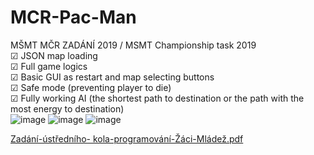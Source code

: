 # MCR-Pac-Man
MŠMT MČR ZADÁNÍ 2019 / MSMT Championship task 2019<br>
☑ JSON map loading<br>
☑ Full game logics<br>
☑ Basic GUI as restart and map selecting buttons<br>
☑ Safe mode (preventing player to die)<br>
☑ Fully working AI (the shortest path to destination or the path with  the most energy to destination)<br>
![image](https://user-images.githubusercontent.com/26182195/177795703-130ff063-7337-43c2-8cc3-092173e95f89.png)
![image](https://user-images.githubusercontent.com/26182195/177795952-7e6c8adb-7af0-447c-9d72-aac72be289c7.png)
![image](https://user-images.githubusercontent.com/26182195/177796030-876668d4-74c7-4ece-bb0c-5be65a40fc81.png)

[Zadání-ústředního- kola-programování-Žáci-Mládež.pdf](https://github.com/Empatixx/MCR-Pac-Man/files/9064518/Zadani-ustredniho-.kola-programovani-Zaci-Mladez.pdf)
